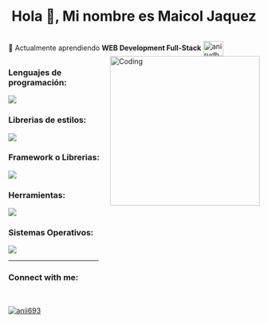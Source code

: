 <h1 align="center">Hola 👋, Mi nombre es Maicol Jaquez</h1>

<p align="left"> <a href="https://twitter.com/" target="blank"><img src="https://img.shields.io/twitter/follow/?logo=twitter&style=for-the-badge" alt="" /></a> </p>

🌱 Actualmente aprendiendo **WEB Development Full-Stack**
<img align="right" alt="Coding" width="300" src="https://i.pinimg.com/originals/81/17/8b/81178b47a8598f0c81c4799f2cdd4057.gif">
<img align="center" src="https://raw.githubusercontent.com/rahuldkjain/github-profile-readme-generator/master/src/images/icons/Social/linked-in-alt.svg" alt="anirudh-rai-072732220" height="30" width="40" /></a>
<br>
<h3 align="left">Lenguajes de programación:</h3>
<p align="left">
  <a href="https://skillicons.dev">
    <img src="https://skillicons.dev/icons?i=cs,html,css,js,ts,php" />
  </a>
</p>

<h3 align="left">Librerias de estilos:</h3>
<p align="left">
  <a href="https://skillicons.dev">
    <img src="https://skillicons.dev/icons?i=bootstrap,materialui,tailwind" />
  </a>
</p>

<h3 align="left">Framework o Librerias:</h3>
<p align="left">
  <a href="https://skillicons.dev">
    <img src="https://skillicons.dev/icons?i=dotnet,react,redux,flutter,laravel,nodejs" />
  </a>
</p>

<h3 align="left">Herramientas:</h3>
<p align="left">
  <a href="https://skillicons.dev">
    <img src="https://skillicons.dev/icons?i=git,github,docker,firebase,mysql,postman,visualstudio,vscode" />
  </a>
</p>

<h3 align="left">Sistemas Operativos:</h3>
<p align="left">
  <a href="https://skillicons.dev">
    <img src="https://skillicons.dev/icons?i=linux,ubuntu,mint" />
  </a>
</p>

<hr width="36%" >

<h3 align="left">Connect with me:</h3>
<p align="left">
<a href="https://www.linkedin.com/in/maicol-jaquez-ramirez-926917190/" target="blank">
</p>
<br>
<p align="left"> <img src="https://komarev.com/ghpvc/?username=anii693&label=Profile%20views&color=0e75b6&style=flat" alt="anii693" /> </p>

